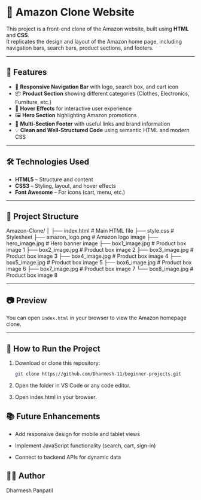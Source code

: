 # 🛒 Amazon Clone Website

This project is a front-end clone of the Amazon website, built using **HTML** and **CSS**.  
It replicates the design and layout of the Amazon home page, including navigation bars, search bars, product sections, and footers.

---

## 🚀 Features

- 🧭 **Responsive Navigation Bar** with logo, search box, and cart icon  
- 📦 **Product Section** showing different categories (Clothes, Electronics, Furniture, etc.)  
- 🎯 **Hover Effects** for interactive user experience  
- 🖼️ **Hero Section** highlighting Amazon promotions  
- 🧾 **Multi-Section Footer** with useful links and brand information  
- 💡 **Clean and Well-Structured Code** using semantic HTML and modern CSS

---

## 🛠️ Technologies Used

- **HTML5** – Structure and content  
- **CSS3** – Styling, layout, and hover effects  
- **Font Awesome** – For icons (cart, menu, etc.)

---

## 📁 Project Structure

Amazon-Clone/
│
├── index.html # Main HTML file
├── style.css # Stylesheet
├── amazon_logo.png # Amazon logo image
├── hero_image.jpg # Hero banner image
├── box1_image.jpg # Product box image 1
├── box2_image.jpg # Product box image 2
├── box3_image.jpg # Product box image 3
├── box4_image.jpg # Product box image 4
├── box5_image.jpg # Product box image 5
├── box6_image.jpg # Product box image 6
├── box7_image.jpg # Product box image 7
└── box8_image.jpg # Product box image 8


---

## 📷 Preview

You can open `index.html` in your browser to view the Amazon homepage clone.

---

## 🧩 How to Run the Project

1. Download or clone this repository:
   ```bash
   git clone https://github.com/Dharmesh-11/beginner-projects.git

2. Open the folder in VS Code or any code editor.

3. Open index.html in your browser.

## 📚 Future Enhancements

* Add responsive design for mobile and tablet views

* Implement JavaScript functionality (search, cart, sign-in)

* Connect to backend APIs for dynamic data

## 🧑‍💻 Author

Dharmesh Panpatil